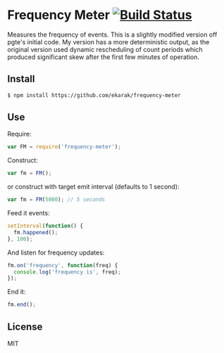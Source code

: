 # Frequency Meter [![Build Status](https://secure.travis-ci.org/ekarak/frequency-meter.png)](http://travis-ci.org/ekarak/frequency-meter)

Measures the frequency of events. This is a slightly modified version off pgte's initial code. My version has a more deterministic output, as the original version used dynamic rescheduling of count periods which produced significant skew after the first few minutes of operation.


## Install

```bash
$ npm install https://github.com/ekarak/frequency-meter
```


## Use

Require:

```javascript
var FM = require('frequency-meter');
```

Construct:

```javascript
var fm = FM();
```

or construct with target emit interval (defaults to 1 second):

```javascript
var fm = FM(5000); // 5 seconds
```

Feed it events:

```javascript
setInterval(function() {
  fm.happened();
}, 100);
```

And listen for frequency updates:

```javascript
fm.on('frequency', function(freq) {
  console.log('frequency is', freq);
});
```

End it:

```javascript
fm.end();
```

## License

MIT

